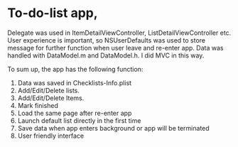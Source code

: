 # To-do-list app,
Delegate was used in ItemDetailViewController, ListDetailViewController etc. User experience is important, so NSUserDefaults was used to store message for further function when user leave and re-enter app. Data was handled with DataModel.m and DataModel.h. I did MVC in this way. 




To sum up, the app has the following function:

1. Data was saved in Checklists-Info.plist
2. Add/Edit/Delete lists. 
3. Add/Edit/Delete Items.
4. Mark finished
5. Load the same page after re-enter app
6. Launch default list directly in the first time  
7. Save data when app enters background or app will be terminated
8. User friendly interface


